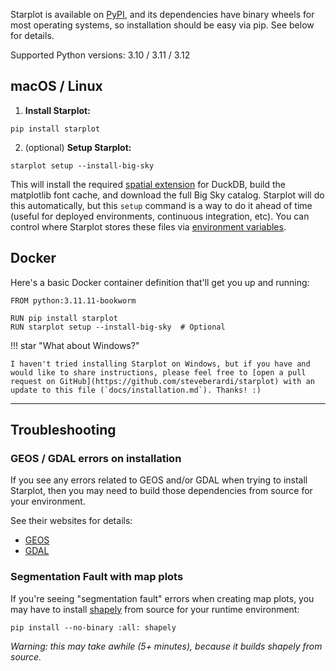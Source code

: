 Starplot is available on [PyPI](https://pypi.org/project/starplot/), and its dependencies have binary wheels for most operating systems, so installation should be easy via pip. See below for details.

Supported Python versions: 3.10 / 3.11 / 3.12

## macOS / Linux

1. **Install Starplot:**
```
pip install starplot
```

2. (optional) **Setup Starplot:**
```
starplot setup --install-big-sky
```
This will install the required [spatial extension](https://duckdb.org/docs/extensions/spatial/overview.html) for DuckDB, build the matplotlib font cache, and download the full Big Sky catalog. Starplot will do this automatically, but this `setup` command is a way to do it ahead of time (useful for deployed environments, continuous integration, etc). You can control where Starplot stores these files via [environment variables](reference-settings.md).

## Docker

Here's a basic Docker container definition that'll get you up and running:

```docker
FROM python:3.11.11-bookworm

RUN pip install starplot
RUN starplot setup --install-big-sky  # Optional
```

!!! star "What about Windows?"

    I haven't tried installing Starplot on Windows, but if you have and would like to share instructions, please feel free to [open a pull request on GitHub](https://github.com/steveberardi/starplot) with an update to this file (`docs/installation.md`). Thanks! :)

---

## Troubleshooting

### GEOS / GDAL errors on installation

If you see any errors related to GEOS and/or GDAL when trying to install Starplot, then you may need to build those dependencies from source for your environment.

See their websites for details:

- [GEOS](https://libgeos.org/)
- [GDAL](https://gdal.org/)

### Segmentation Fault with map plots

If you're seeing "segmentation fault" errors when creating map plots, you may have to install [shapely](https://shapely.readthedocs.io/en/stable/index.html) from source for your runtime environment:
```
pip install --no-binary :all: shapely
```
*Warning: this may take awhile (5+ minutes), because it builds shapely from source.*


<br/><br/><br/>
